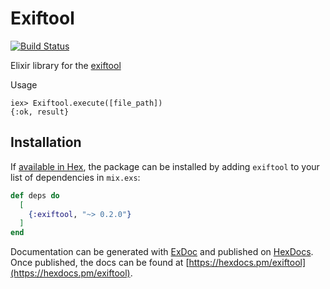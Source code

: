 # Exiftool

[![Build Status](https://travis-ci.org/shavit/exiftool.svg?branch=master)](https://travis-ci.org/shavit/exiftool)

Elixir library for the [exiftool](https://www.sno.phy.queensu.ca/~phil/exiftool)

Usage
```
iex> Exiftool.execute([file_path])
{:ok, result}
```

## Installation

If [available in Hex](https://hexdocs.pm/exiftool), the package can be installed
by adding `exiftool` to your list of dependencies in `mix.exs`:

```elixir
def deps do
  [
    {:exiftool, "~> 0.2.0"}
  ]
end
```

Documentation can be generated with [ExDoc](https://github.com/elixir-lang/ex_doc)
and published on [HexDocs](https://hexdocs.pm/exiftool). Once published, the docs can
be found at [https://hexdocs.pm/exiftool](https://hexdocs.pm/exiftool).

